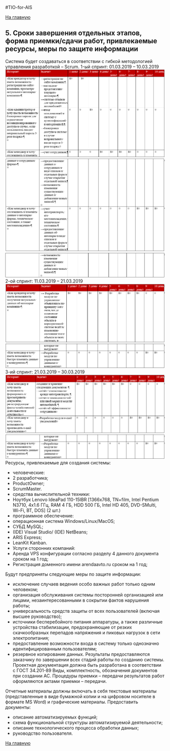 ﻿#TIO-for-AIS

[На главную](https://github.com/Bladstal/TIO-for-AIS/ "На главную")

## 5.	Сроки завершения отдельных этапов, форма приемки/сдачи работ, привлекаемые ресурсы, меры по защите информации
Система будет создаваться в соответствии с гибкой методологией управления разработкой – Scrum. 
1-ый спринт: 01.03.2019 – 10.03.2019
![Существующие системы](https://github.com/Bladstal/TIO-for-AIS/blob/master/docs/imgs/5.PNG "Существующие системы")
![Существующие системы](https://github.com/Bladstal/TIO-for-AIS/blob/master/docs/imgs/5.1.PNG "Существующие системы")
![Существующие системы](https://github.com/Bladstal/TIO-for-AIS/blob/master/docs/imgs/5.2.PNG "Существующие системы")
2-ой спринт: 11.03.2019 – 21.03.2019
![Существующие системы](https://github.com/Bladstal/TIO-for-AIS/blob/master/docs/imgs/5.3.PNG "Существующие системы")
![Существующие системы](https://github.com/Bladstal/TIO-for-AIS/blob/master/docs/imgs/5.4.PNG "Существующие системы")
3-ий спринт: 21.03.2019 – 30.03.2019
![Существующие системы](https://github.com/Bladstal/TIO-for-AIS/blob/master/docs/imgs/5.5.PNG "Существующие системы")
![Существующие системы](https://github.com/Bladstal/TIO-for-AIS/blob/master/docs/imgs/5.4.PNG "Существующие системы")
Ресурсы, привлекаемые для создания системы:
-	человеческие: 
-	2 разработчика;
-	ProductOwner;
-	ScrumMaster.
-	средства вычислительной техники:
-	Ноутбук Lenovo IdeaPad 110-15IBR [1366x768, TN+film, Intel Pentium N3710, 4x1.6 ГГц, RAM 4 ГБ, HDD 500 ГБ, Intel HD 405, DVD-SMulti, Wi-Fi, BT, DOS] (2 шт.)
-	программное обеспечение:
-	операционная система Windows/Linux/MacOS;
-	СУБД MySQL;
-	(IDE) Visual Studio/ (IDE) NetBeans;
-	ARIS Express;
-	LeanKit Kanban.
-	Услуги сторонних компаний:
-	Аренда VPS конфигурации согласно разделу 4 данного документа сроком на 1 год;
-	Регистрация доменного имени arendaavto.ru сроком на 1 год; 

Будут предприняты следующие меры по защите информации:
-	исключение случаев ведения особо важных работ только одним человеком;
-	организация обслуживания системы посторонней организацией или лицами, незаинтересованными в сокрытии фактов нарушения работы;
-	универсальность средств защиты от всех пользователей (включая высшее руководство);
-	источники бесперебойного питания аппаратуры, а также различные устройства стабилизации, предохраняющие от резких скачкообразных перепадов напряжения и пиковых нагрузок в сети электропитания;
-	предоставление возможности входа в систему только однозначно идентифицированным пользователям;
-	резервное копирование данных.
Результаты предоставляются заказчику по завершении всех стадий работы по созданию системы. Проектная документация должна быть разработана в соответствии с ГОСТ 34.201-89 Виды, комплектность, обозначения документов при создании АС. Процедуры приемки – передачи результатов работ оформляются актами приемки – передачи.

Отчетные материалы должны включать в себя текстовые материалы (представленные в виде бумажной копии и на цифровом носителе в формате MS Word) и графические материалы.
Предоставить документы:
-	описание автоматизируемых функций;
-	схема функциональной структуры автоматизируемой деятельности;
-	описание технологического процесса обработки данных;
-	руководство пользователя.


[На главную](https://github.com/Bladstal/TIO-for-AIS/ "На главную")
